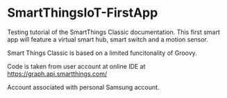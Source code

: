 # SmartThingsIoT-FirstApp
Testing tutorial of the SmartThings Classic documentation. This first smart app will feature a virtual smart hub, smart switch and a motion sensor.

Smart Things Classic is based on a limited funcitonality of Groovy.

Code is taken from user account at online IDE at https://graph.api.smartthings.com/

Account associated with personal Samsung account.
